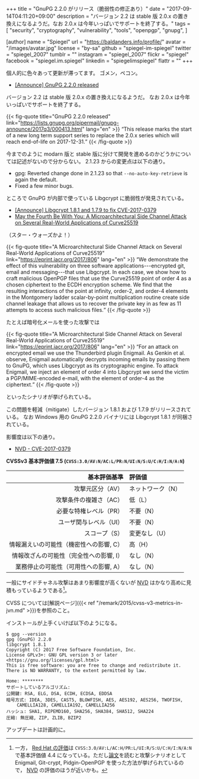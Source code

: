 +++
title = "GnuPG 2.2.0 がリリース（脆弱性の修正あり）"
date =  "2017-09-14T04:11:20+09:00"
description = "バージョン 2.2 は stable 版 2.0.x の置き換えになるようだ。なお 2.0.x は今年いっぱいでサポートを終了する。"
tags = [
  "security",
  "cryptography",
  "vulnerability",
  "tools",
  "openpgp",
  "gnupg",
]

[author]
  name      = "Spiegel"
  url       = "https://baldanders.info/profile/"
  avatar    = "/images/avatar.jpg"
  license   = "by-sa"
  github    = "spiegel-im-spiegel"
  twitter   = "spiegel_2007"
  tumblr    = ""
  instagram = "spiegel_2007"
  flickr    = "spiegel"
  facebook  = "spiegel.im.spiegel"
  linkedin  = "spiegelimspiegel"
  flattr    = ""
+++

個人的に色々あって更新が滞ってます。
ゴメン，ペコン。

- [[Announce] GnuPG 2.2.0 released](https://lists.gnupg.org/pipermail/gnupg-announce/2017q3/000413.html)

バージョン 2.2 は stable 版 2.0.x の置き換えになるようだ。
なお 2.0.x は今年いっぱいでサポートを終了する。

{{< fig-quote title="GnuPG 2.2.0 released" link="https://lists.gnupg.org/pipermail/gnupg-announce/2017q3/000413.html" lang="en" >}}
<q>This release marks the start of a new long term support series to replace the 2.0.x series which will reach end-of-life on 2017-12-31.</q>
{{< /fig-quote >}}

今までのように modarn 版と stable 版に分けて開発を進めるのかどうかについては記述がないので分からない。
2.1.23 からの変更点は以下の通り。

* gpg: Reverted change done in 2.1.23 so that `--no-auto-key-retrieve` is again the default.
* Fixed a few minor bugs.

ところで GnuPG が内部で使っている Libgcrypt に脆弱性が発見されている。

- [[Announce] Libgcrypt 1.8.1 and 1.7.9 to fix CVE-2017-0379](https://lists.gnupg.org/pipermail/gnupg-announce/2017q3/000414.html)
- [May the Fourth Be With You: A Microarchitectural Side Channel Attack on Several Real-World Applications of Curve25519](https://eprint.iacr.org/2017/806)

（スター・ウォーズかよ！）

{{< fig-quote title="A Microarchitectural Side Channel Attack on Several Real-World Applications of Curve25519" link="https://eprint.iacr.org/2017/806" lang="en" >}}
<q>We demonstrate the effect of this vulnerability on three software applications---encrypted git, email and messaging---that use Libgcrypt. In each case, we show how to craft malicious OpenPGP files that use the Curve25519 point of order 4 as a chosen ciphertext to the ECDH encryption scheme. We find that the resulting interactions of the point at infinity, order-2, and order-4 elements in the Montgomery ladder scalar-by-point multiplication routine create side channel leakage that allows us to recover the private key in as few as 11 attempts to access such malicious files.</q>
{{< /fig-quote >}}

たとえば暗号化メールを使った攻撃では

{{< fig-quote title="A Microarchitectural Side Channel Attack on Several Real-World Applications of Curve25519" link="https://eprint.iacr.org/2017/806" lang="en" >}}
<q>For an attack on encrypted email we use the Thunderbird plugin Enigmail. As Genkin et al. observe, Enigmail automatically decrypts incoming emails by passing them to GnuPG, which uses Libgcrypt as its cryptographic engine. To attack Enigmail, we inject an element of order 4 into Libgcrypt we send the victim a PGP/MIME-encoded e-mail, with the element of order-4 as the ciphertext.</q>
{{< /fig-quote >}}

といったシナリオが挙げられている。

この問題を軽減（mitigate）したバージョン 1.8.1 および 1.7.9 がリリースされている。
なお Windows 用の GnuPG 2.2.0 バイナリには Libgcrypt 1.8.1 が同梱されている。

影響度は以下の通り。

- [NVD - CVE-2017-0379](https://nvd.nist.gov/vuln/detail/CVE-2017-0379)

**CVSSv3 基本評価値 7.5 (`CVSS:3.0/AV:N/AC:L/PR:N/UI:N/S:U/C:H/I:N/A:N`)**

| 基本評価基準                            | 評価値            |
|----------------------------------------:|:------------------|
| 攻撃元区分（AV）                        | ネットワーク（N） |
| 攻撃条件の複雑さ（AC）                  | 低（L）           |
| 必要な特権レベル（PR）                  | 不要（N）         |
| ユーザ関与レベル（UI）                  | 不要（N）         |
| スコープ（S）                           | 変更なし（U）     |
| 情報漏えいの可能性（機密性への影響, C） | 高（H）           |
| 情報改ざんの可能性（完全性への影響, I） | なし（N）         |
| 業務停止の可能性（可用性への影響, A）   | なし（N）         |

一般にサイドチャネル攻撃はあまり影響度が高くないが [NVD] はかなり高めに見積もっているようである[^rh1]。

[^rh1]: 一方， [Red Hat の評価](https://access.redhat.com/security/cve/cve-2017-0379)は `CVSS:3.0/AV:L/AC:H/PR:L/UI:R/S:U/C:H/I:N/A:N` で基本評価値 4.4 になっている。ただし[論文]を読むと攻撃シナリオとして Enigmail, Git-crypt, Pidgin-OpenPGP を使った方法が挙げられているので， [NVD] の評価のほうが近いかも。

CVSS については[解説ページ]({{< ref "/remark/2015/cvss-v3-metrics-in-jvn.md" >}})を参照のこと。

インストールが上手くいけば以下のようになる。

```text
$ gpg --version
gpg (GnuPG) 2.2.0
libgcrypt 1.8.1
Copyright (C) 2017 Free Software Foundation, Inc.
License GPLv3+: GNU GPL version 3 or later <https://gnu.org/licenses/gpl.html>
This is free software: you are free to change and redistribute it.
There is NO WARRANTY, to the extent permitted by law.

Home: ********
サポートしているアルゴリズム:
公開鍵: RSA, ELG, DSA, ECDH, ECDSA, EDDSA
暗号方式: IDEA, 3DES, CAST5, BLOWFISH, AES, AES192, AES256, TWOFISH,
    CAMELLIA128, CAMELLIA192, CAMELLIA256
ハッシュ: SHA1, RIPEMD160, SHA256, SHA384, SHA512, SHA224
圧縮: 無圧縮, ZIP, ZLIB, BZIP2
```

アップデートは計画的に。

[NVD]: https://nvd.nist.gov/ "National Vulnerability Database"
[論文]: https://eprint.iacr.org/2017/806 "May the Fourth Be With You: A Microarchitectural Side Channel Attack on Several Real-World Applications of Curve25519"
